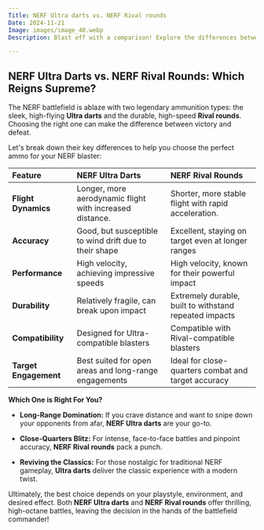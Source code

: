 ```yaml
---
Title: NERF Ultra darts vs. NERF Rival rounds
Date: 2024-11-21
Image: images/image_40.webp
Description: Blast off with a comparison! Explore the differences between NERF Ultra darts and Rival rounds: flight distance, power, & more. Choose the perfect ammo for your next battle. 

---
```


## NERF Ultra Darts vs. NERF Rival Rounds: Which Reigns Supreme?

The NERF battlefield is ablaze with two legendary ammunition types: the sleek, high-flying **Ultra darts** and the durable, high-speed **Rival rounds**.  Choosing the right one can make the difference between victory and defeat.  

Let's break down their key differences to help you choose the perfect ammo for your NERF blaster:

| Feature           | NERF Ultra Darts                                            | NERF Rival Rounds                            |
| :---------------- | :-------------------------------------------------------- | :---------------------------------------------- |
| **Flight Dynamics** | Longer, more aerodynamic flight with increased distance. | Shorter, more stable flight with rapid acceleration. |
| **Accuracy**        |  Good, but susceptible to wind drift due to their shape    | Excellent, staying on target even at longer ranges |
| **Performance**    | High velocity, achieving impressive speeds               | High velocity, known for their powerful impact   |
| **Durability**     | Relatively fragile, can break upon impact  | Extremely durable, built to withstand repeated impacts |
| **Compatibility** | Designed for Ultra-compatible blasters                    | Compatible with Rival-compatible blasters         |
| **Target Engagement** | Best suited for open areas and long-range engagements     | Ideal for close-quarters combat and target accuracy |

**Which One is Right For You?**

* **Long-Range Domination:** If you crave distance and want to snipe down your opponents from afar, **NERF Ultra darts** are your go-to.

* **Close-Quarters Blitz:** For intense, face-to-face battles and pinpoint accuracy, **NERF Rival rounds** pack a punch.

* **Reviving the Classics:** For those nostalgic for traditional NERF gameplay, **Ultra darts** deliver the classic experience with a modern twist.

Ultimately, the best choice depends on your playstyle, environment, and desired effect.  Both **NERF Ultra darts** and **NERF Rival rounds** offer thrilling, high-octane battles, leaving the decision in the hands of the battlefield commander!


 
